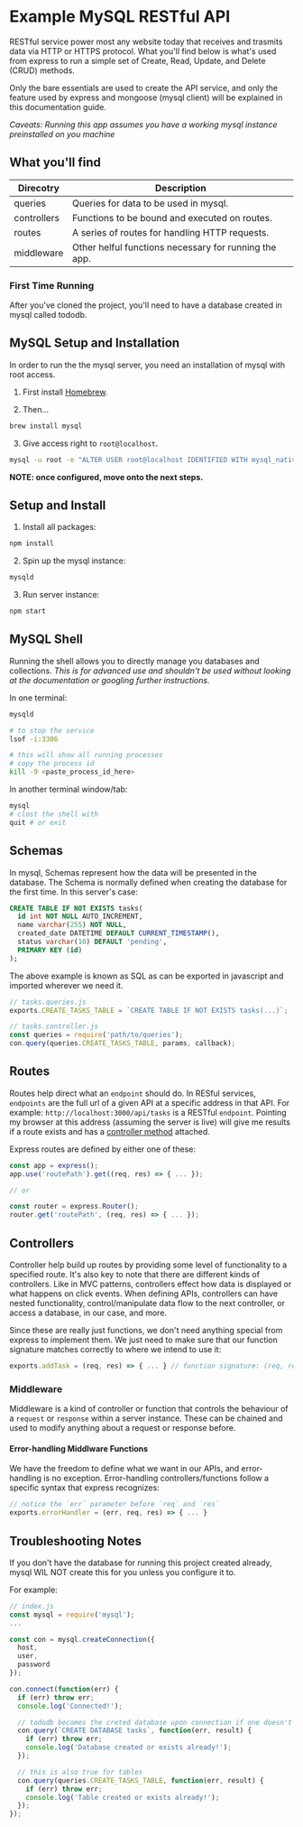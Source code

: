 # Example MySQL RESTful API
RESTful service power most any website today that receives and trasmits data via HTTP or HTTPS protocol. What you'll find below is what's used from express to run a simple set of Create, Read, Update, and Delete (CRUD) methods.

Only the bare essentials are used to create the API service, and only the feature used by express and mongoose (mysql client) will be explained in this documentation guide.

_Caveats: Running this app assumes you have a working mysql instance preinstalled on you machine_

## What you'll find

| Direcotry   | Description                                           |
| ----------- | ------------------------ |
| queries     | Queries for data to be used in mysql.                 |
| controllers | Functions to be bound and executed on routes.         |
| routes      | A series of routes for handling HTTP requests.        |
| middleware  | Other helful functions necessary for running the app. |

### First Time Running

After you've cloned the project, you'll need to have a database created in mysql called tododb.

## MySQL Setup and Installation

In order to run the the mysql server, you need an installation of mysql with root access.

1. First install [Homebrew](https://brew.sh/).

2. Then...

```bash
brew install mysql
```

3. Give access right to `root@localhost`.

```bash
mysql -u root -e "ALTER USER root@localhost IDENTIFIED WITH mysql_native_password BY 'password'; FLUSH PRIVILEGES;"
```

**NOTE: once configured, move onto the next steps.**

## Setup and Install

1. Install all packages:

```bash
npm install
```

2. Spin up the mysql instance:

```bash
mysqld
```

3. Run server instance:

```bash
npm start
```

## MySQL Shell

Running the shell allows you to directly manage you databases and collections. _This is for advanced use and shouldn't be used without looking at the documentation or googling further instructions._

In one terminal:

```bash
mysqld

# to stop the service
lsof -i:3306

# this will show all running processes
# copy the process id
kill -9 <paste_process_id_here>
```

In another terminal window/tab:

```bash
mysql
# clost the shell with
quit # or exit
```

## Schemas

In mysql, Schemas represent how the data will be presented in the database. The Schema is normally defined when creating the database for the first time. In this server's case:

```sql
CREATE TABLE IF NOT EXISTS tasks(
  id int NOT NULL AUTO_INCREMENT,
  name varchar(255) NOT NULL,
  created_date DATETIME DEFAULT CURRENT_TIMESTAMP(),
  status varchar(10) DEFAULT 'pending',
  PRIMARY KEY (id)
);
```

The above example is known as SQL as can be exported in javascript and imported wherever we need it.

```javascript
// tasks.queries.js
exports.CREATE_TASKS_TABLE = `CREATE TABLE IF NOT EXISTS tasks(...)`;

// tasks.controller.js
const queries = require('path/to/queries');
con.query(queries.CREATE_TASKS_TABLE, params, callback);
```

## Routes

Routes help direct what an `endpoint` should do. In RESful services, `endpoints` are the full url of a given API at a specific address in that API. For example: `http://localhost:3000/api/tasks` is a RESTful `endpoint`. Pointing my browser at this address (assuming the server is live) will give me results if a route exists and has a [controller method](#controllers) attached.

Express routes are defined by either one of these:

```javascript
const app = express();
app.use('routePath').get((req, res) => { ... });

// or

const router = express.Router();
router.get('routePath', (req, res) => { ... });
```

## Controllers

Controller help build up routes by providing some level of functionality to a specified route. It's also key to note that there are different kinds of controllers. Like in MVC patterns, controllers effect how data is displayed or what happens on click events. When defining APIs, controllers can have nested functionality, control/manipulate data flow to the next controller, or access a database, in our case, and more.

Since these are really just functions, we don't need anything special from express to implement them. We just need to make sure that our function signature matches correctly to where we intend to use it:

```javascript
exports.addTask = (req, res) => { ... } // function signature: (req, res) => {}
```

### Middleware

Middleware is a kind of controller or function that controls the behaviour of a `request` or `response` within a server instance. These can be chained and used to modify anything about a request or response before.

#### Error-handling Middlware Functions

We have the freedom to define what we want in our APIs, and error-handling is no exception. Error-handling controllers/functions follow a specific syntax that express recognizes:

```javascript
// notice the `err` parameter before `req` and `res`
exports.errorHandler = (err, req, res) => { ... }
```

## Troubleshooting Notes

If you don't have the database for running this project created already, mysql WIL NOT create this for you unless you configure it to.

For example:

```javascript
// index.js
const mysql = require('mysql');
...

const con = mysql.createConnection({
  host,
  user,
  password
});

con.connect(function(err) {
  if (err) throw err;
  console.log('Connected!');

  // tododb becomes the creted database upon connection if one doesn't exist
  con.query(`CREATE DATABASE tasks`, function(err, result) {
    if (err) throw err;
    console.log('Database created or exists already!');
  });

  // this is also true for tables
  con.query(queries.CREATE_TASKS_TABLE, function(err, result) {
    if (err) throw err;
    console.log('Table created or exists already!');
  });
});
```
